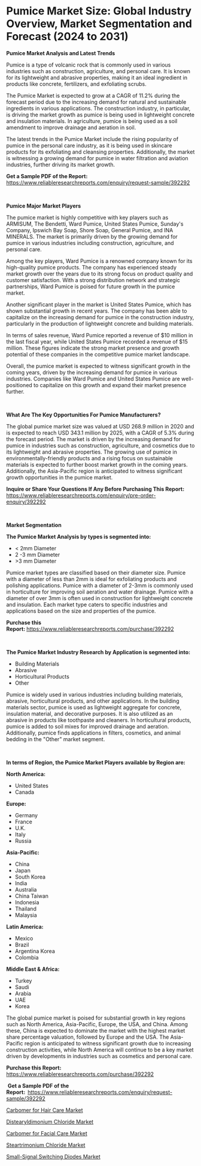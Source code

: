 <p><h1>Pumice Market Size: Global Industry Overview, Market Segmentation and Forecast (2024 to 2031)</h1></p><p><strong>Pumice Market Analysis and Latest Trends</strong></p>
<p><p>Pumice is a type of volcanic rock that is commonly used in various industries such as construction, agriculture, and personal care. It is known for its lightweight and abrasive properties, making it an ideal ingredient in products like concrete, fertilizers, and exfoliating scrubs.</p><p>The Pumice Market is expected to grow at a CAGR of 11.2% during the forecast period due to the increasing demand for natural and sustainable ingredients in various applications. The construction industry, in particular, is driving the market growth as pumice is being used in lightweight concrete and insulation materials. In agriculture, pumice is being used as a soil amendment to improve drainage and aeration in soil.</p><p>The latest trends in the Pumice Market include the rising popularity of pumice in the personal care industry, as it is being used in skincare products for its exfoliating and cleansing properties. Additionally, the market is witnessing a growing demand for pumice in water filtration and aviation industries, further driving its market growth.</p></p>
<p><strong>Get a Sample PDF of the Report:&nbsp;</strong> <a href="https://www.reliableresearchreports.com/enquiry/request-sample/392292">https://www.reliableresearchreports.com/enquiry/request-sample/392292</a></p>
<p>&nbsp;</p>
<p><strong>Pumice Major Market Players</strong></p>
<p><p>The pumice market is highly competitive with key players such as ARMISUM, The Bendetti, Ward Pumice, United States Pumice, Sunday's Company, Ipswich Bay Soap, Shore Soap, General Pumice, and INA MINERALS. The market is primarily driven by the growing demand for pumice in various industries including construction, agriculture, and personal care.</p><p>Among the key players, Ward Pumice is a renowned company known for its high-quality pumice products. The company has experienced steady market growth over the years due to its strong focus on product quality and customer satisfaction. With a strong distribution network and strategic partnerships, Ward Pumice is poised for future growth in the pumice market.</p><p>Another significant player in the market is United States Pumice, which has shown substantial growth in recent years. The company has been able to capitalize on the increasing demand for pumice in the construction industry, particularly in the production of lightweight concrete and building materials.</p><p>In terms of sales revenue, Ward Pumice reported a revenue of $10 million in the last fiscal year, while United States Pumice recorded a revenue of $15 million. These figures indicate the strong market presence and growth potential of these companies in the competitive pumice market landscape.</p><p>Overall, the pumice market is expected to witness significant growth in the coming years, driven by the increasing demand for pumice in various industries. Companies like Ward Pumice and United States Pumice are well-positioned to capitalize on this growth and expand their market presence further.</p></p>
<p>&nbsp;</p>
<p><strong>What Are The Key Opportunities For Pumice Manufacturers?</strong></p>
<p><p>The global pumice market size was valued at USD 268.9 million in 2020 and is expected to reach USD 343.1 million by 2025, with a CAGR of 5.3% during the forecast period. The market is driven by the increasing demand for pumice in industries such as construction, agriculture, and cosmetics due to its lightweight and abrasive properties. The growing use of pumice in environmentally-friendly products and a rising focus on sustainable materials is expected to further boost market growth in the coming years. Additionally, the Asia-Pacific region is anticipated to witness significant growth opportunities in the pumice market.</p></p>
<p><strong>Inquire or Share Your Questions If Any Before Purchasing This Report:</strong> <a href="https://www.reliableresearchreports.com/enquiry/pre-order-enquiry/392292">https://www.reliableresearchreports.com/enquiry/pre-order-enquiry/392292</a></p>
<p>&nbsp;</p>
<p><strong>Market Segmentation</strong></p>
<p><strong>The Pumice Market Analysis by types is segmented into:</strong></p>
<p><ul><li>< 2mm Diameter</li><li>2 -3 mm Diameter</li><li>>3 mm Diameter</li></ul></p>
<p><p>Pumice market types are classified based on their diameter size. Pumice with a diameter of less than 2mm is ideal for exfoliating products and polishing applications. Pumice with a diameter of 2-3mm is commonly used in horticulture for improving soil aeration and water drainage. Pumice with a diameter of over 3mm is often used in construction for lightweight concrete and insulation. Each market type caters to specific industries and applications based on the size and properties of the pumice.</p></p>
<p><strong>Purchase this Report:&nbsp;</strong><a href="https://www.reliableresearchreports.com/purchase/392292">https://www.reliableresearchreports.com/purchase/392292</a></p>
<p>&nbsp;</p>
<p><strong>The Pumice Market Industry Research by Application is segmented into:</strong></p>
<p><ul><li>Building Materials</li><li>Abrasive</li><li>Horticultural Products</li><li>Other</li></ul></p>
<p><p>Pumice is widely used in various industries including building materials, abrasive, horticultural products, and other applications. In the building materials sector, pumice is used as lightweight aggregate for concrete, insulation material, and decorative purposes. It is also utilized as an abrasive in products like toothpaste and cleaners. In horticultural products, pumice is added to soil mixes for improved drainage and aeration. Additionally, pumice finds applications in filters, cosmetics, and animal bedding in the "Other" market segment.</p></p>
<p>&nbsp;</p>
<p><strong>In terms of Region, the Pumice Market Players available by Region are:</strong></p>
<p>
    <p> <strong> North America: </strong>
        <ul>
            <li>United States</li>
            <li>Canada</li>
        </ul>
        </p> 
    <p> <strong> Europe: </strong>
        <ul>
            <li>Germany</li>
            <li>France</li>
            <li>U.K.</li>
            <li>Italy</li>
            <li>Russia</li>
        </ul>
        </p> 
    <p> <strong> Asia-Pacific: </strong>
        <ul>
            <li>China</li>
            <li>Japan</li>
            <li>South Korea</li>
            <li>India</li>
            <li>Australia</li>
            <li>China Taiwan</li>
            <li>Indonesia</li>
            <li>Thailand</li>
            <li>Malaysia</li>
        </ul>
        </p> 
    <p> <strong> Latin America: </strong>
        <ul>
            <li>Mexico</li>
            <li>Brazil</li>
            <li>Argentina Korea</li>
            <li>Colombia</li>
        </ul>
        </p> 
    <p> <strong> Middle East & Africa: </strong>
        <ul>
            <li>Turkey</li>
            <li>Saudi</li>
            <li>Arabia</li>
            <li>UAE</li>
            <li>Korea</li>
        </ul>
    </p>
    </p>
<p><p>The global pumice market is poised for substantial growth in key regions such as North America, Asia-Pacific, Europe, the USA, and China. Among these, China is expected to dominate the market with the highest market share percentage valuation, followed by Europe and the USA. The Asia-Pacific region is anticipated to witness significant growth due to increasing construction activities, while North America will continue to be a key market driven by developments in industries such as cosmetics and personal care.</p></p>
<p><strong>Purchase this Report: </strong><a href="https://www.reliableresearchreports.com/purchase/392292">https://www.reliableresearchreports.com/purchase/392292</a></p>
<p>&nbsp;<strong>Get a Sample PDF of the Report:&nbsp;&nbsp;</strong><a href="https://www.reliableresearchreports.com/enquiry/request-sample/392292">https://www.reliableresearchreports.com/enquiry/request-sample/392292</a></p>
<p><strong></strong></p>
<p><p><a href="https://github.com/johnbach50/Market-Research-Report-List-2/blob/main/carbomer-for-hair-care-market.md">Carbomer for Hair Care Market</a></p><p><a href="https://view.publitas.com/reportprime-1/distearyldimonium-chloride-market-research-report-forecasted-for-period-from-2024-2031-by-market-type-market-application-and-region/">Distearyldimonium Chloride Market</a></p><p><a href="https://github.com/pjcfca/Market-Research-Report-List-1/blob/main/carbomer-for-facial-care-market.md">Carbomer for Facial Care Market</a></p><p><a href="https://view.publitas.com/reportprime-1/steartrimonium-chloride-market-research-report-reveals-the-latest-trends-and-opportunities-of-this-market-for-period-from-2024-2031/">Steartrimonium Chloride Market</a></p><p><a href="https://picayune-night-cbd.notion.site/Small-Signal-Switching-Diodes-Market-Size-Share-Trends-Analysis-Report-By-Application-Regional-O-2a476cda987e459d8ca81359e669eb4e">Small-Signal Switching Diodes Market</a></p></p>